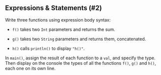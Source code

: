 ## Expressions & Statements (#2)

Write three functions using expression body syntax:

- `f()` takes two `Int` parameters and returns the sum.

- `g()` takes two `String` parameters and returns them, concatenated.

- `h()` calls `println()` to display `"h()"`.

In `main()`, assign the result of each function to a `val`, and specify the
type. Then display on the console the types of all the functions `f()`, `g()`
and `h()`, each one on its own line.
